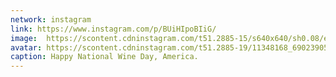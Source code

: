 ```yaml
---
network: instagram
link: https://www.instagram.com/p/BUiHIpoBIiG/
image:  https://scontent.cdninstagram.com/t51.2885-15/s640x640/sh0.08/e35/18722046_1648261351851121_2548099643112161280_n.jpg
avatar: https://scontent.cdninstagram.com/t51.2885-19/11348168_690239054453075_1797839430_a.jpg
caption: Happy National Wine Day, America.
---
```

